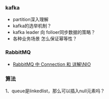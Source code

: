 ### kafka
* partition深入理解
* kafka的选举机制？
* kafka leader 向 folloer同步数据的策略？
* 各种业务场景 怎么保证幂等性？


### RabbitMQ
* [RabbitMQ 中 Connection 和       详解\NIO](https://www.cnblogs.com/eleven24/p/10326718.html)


### 算法
1、queue是linkedlist，那么可以插入null元素吗？
